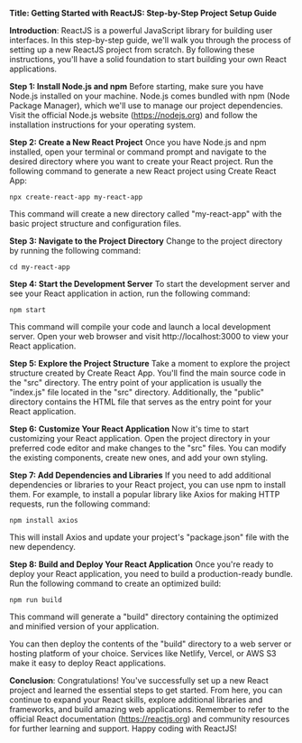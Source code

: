 **Title: Getting Started with ReactJS: Step-by-Step Project Setup Guide**

**Introduction**:
ReactJS is a powerful JavaScript library for building user interfaces. In this step-by-step guide, we'll walk you through the process of setting up a new ReactJS project from scratch. By following these instructions, you'll have a solid foundation to start building your own React applications.

**Step 1: Install Node.js and npm**
Before starting, make sure you have Node.js installed on your machine. Node.js comes bundled with npm (Node Package Manager), which we'll use to manage our project dependencies. Visit the official Node.js website (https://nodejs.org) and follow the installation instructions for your operating system.

**Step 2: Create a New React Project**
Once you have Node.js and npm installed, open your terminal or command prompt and navigate to the desired directory where you want to create your React project. Run the following command to generate a new React project using Create React App:

```
npx create-react-app my-react-app
```

This command will create a new directory called "my-react-app" with the basic project structure and configuration files.

**Step 3: Navigate to the Project Directory**
Change to the project directory by running the following command:

```
cd my-react-app
```

**Step 4: Start the Development Server**
To start the development server and see your React application in action, run the following command:

```
npm start
```

This command will compile your code and launch a local development server. Open your web browser and visit http://localhost:3000 to view your React application.

**Step 5: Explore the Project Structure**
Take a moment to explore the project structure created by Create React App. You'll find the main source code in the "src" directory. The entry point of your application is usually the "index.js" file located in the "src" directory. Additionally, the "public" directory contains the HTML file that serves as the entry point for your React application.

**Step 6: Customize Your React Application**
Now it's time to start customizing your React application. Open the project directory in your preferred code editor and make changes to the "src" files. You can modify the existing components, create new ones, and add your own styling.

**Step 7: Add Dependencies and Libraries**
If you need to add additional dependencies or libraries to your React project, you can use npm to install them. For example, to install a popular library like Axios for making HTTP requests, run the following command:

```
npm install axios
```

This will install Axios and update your project's "package.json" file with the new dependency.

**Step 8: Build and Deploy Your React Application**
Once you're ready to deploy your React application, you need to build a production-ready bundle. Run the following command to create an optimized build:

```
npm run build
```

This command will generate a "build" directory containing the optimized and minified version of your application.

You can then deploy the contents of the "build" directory to a web server or hosting platform of your choice. Services like Netlify, Vercel, or AWS S3 make it easy to deploy React applications.

**Conclusion**:
Congratulations! You've successfully set up a new React project and learned the essential steps to get started. From here, you can continue to expand your React skills, explore additional libraries and frameworks, and build amazing web applications. Remember to refer to the official React documentation (https://reactjs.org) and community resources for further learning and support. Happy coding with ReactJS!
